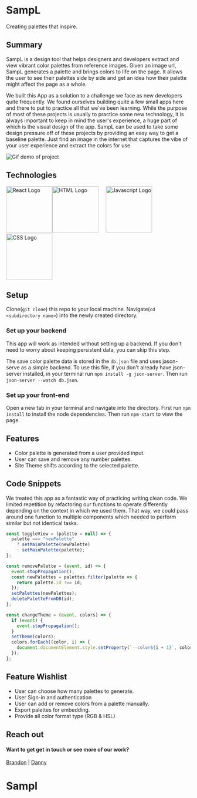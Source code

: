# SampL

Creating palettes that inspire.

## Summary

SampL is a design tool that helps designers and developers extract and view
vibrant color palettes from reference images. Given an image url, SampL
generates a palette and brings colors to life on the page. It allows the user to
see their palettes side by side and get an idea how their palette might affect
the page as a whole.

We built this App as a solution to a challenge we face as new developers quite
frequently. We found ourselves building quite a few small apps here and there to
put to practice all that we've been learning. While the purpose of most of these
projects is usually to practice some new technology, it is always important to
keep in mind the user's experience, a huge part of which is the visual design of
the app. SampL can be used to take some design pressure off of these projects by
providing an easy way to get a baseline palette. Just find an image in the
internet that captures the vibe of your user experience and extract the colors
for use.

<img src="./public/SampL-demo1.gif" alt="Gif demo of project">

## Technologies

<img src="https://assets-global.website-files.com/5d9bc5d562ffc2869b470941/5e1f8bd1dc3c511ea5a28a56_icon-rect-tech.png" alt="React Logo" height="126"><img src="https://upload.wikimedia.org/wikipedia/commons/6/61/HTML5_logo_and_wordmark.svg" alt="HTML Logo" height="126">&nbsp;&nbsp;&nbsp;&nbsp;&nbsp;<img src="https://upload.wikimedia.org/wikipedia/commons/6/6a/JavaScript-logo.png" alt="Javascript Logo" height="126">&nbsp;&nbsp;&nbsp;&nbsp;&nbsp;<img src="https://upload.wikimedia.org/wikipedia/commons/thumb/3/3d/CSS.3.svg/730px-CSS.3.svg.png" alt="CSS Logo" height="126">

## Setup

Clone(`git clone`) this repo to your local machine.
Navigate(`cd <subdirectory name>`) into the newly created directory.

### Set up your backend

This app will work as intended without setting up a backend. If you don't need
to worry about keeping persistent data, you can skip this step.

The save color palette data is stored in the `db.json` file and uses jason-serve
as a simple backend. To use this file, if you don't already have json-server
installed, in your terminal run `npm install -g json-server`. Then run
`json-server --watch db.json`.

### Set up your front-end

Open a new tab in your terminal and navigate into the directory. First run
`npm install` to install the node dependencies. Then run `npm-start` to view the
page.

## Features

- Color palette is generated from a user provided input.
- User can save and remove any number palettes.
- Site Theme shifts according to the selected palette.

## Code Snippets

We treated this app as a fantastic way of practicing writing clean code. We
limited repetition by refactoring our functions to operate differently depending
on the context in which we used them. That way, we could pass around one
function to multiple components which needed to perform similar but not
identical tasks.

```javascript
const toggleView = (palette = null) => {
  palette === "newPalette"
    ? setMainPalette(newPalette)
    : setMainPalette(palette);
};

const removePalette = (event, id) => {
  event.stopPropagation();
  const newPalettes = palettes.filter(palette => {
    return palette.id !== id;
  });
  setPalettes(newPalettes);
  deletePaletteFromDB(id);
};

const changeTheme = (event, colors) => {
  if (event) {
    event.stopPropagation();
  }
  setTheme(colors);
  colors.forEach((color, i) => {
    document.documentElement.style.setProperty(`--color${i + 1}`, color);
  });
};
```

## Feature Wishlist

- User can choose how many palettes to generate.
- User Sign-in and authentication
- User can add or remove colors from a palette manually.
- Export palettes for embedding.
- Provide all color format type (RGB & HSL)

## Reach out

#### Want to get get in touch or see more of our work?

[Brandon](https://github.com/brandonefields) |
[Danny](https://github.com/dannyirwin)
# Sampl
